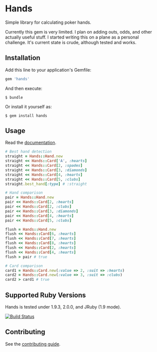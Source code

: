 # Hands

Simple library for calculating poker hands.

Currently this gem is very limited. I plan on adding outs, odds, and other actually useful stuff. I started writing this on a plane as a personal challenge. It's current state is crude, although tested and works.

## Installation

Add this line to your application's Gemfile:

``` ruby
gem 'hands'
```

And then execute:

    $ bundle

Or install it yourself as:

    $ gem install hands

## Usage

Read the [documentation](http://rubydoc.info/github/soffes/hands/frames/file/Readme.markdown).

``` ruby
# Best hand detection
straight = Hands::Hand.new
straight << Hands::Card['A', :hearts]
straight << Hands::Card[2, :spades]
straight << Hands::Card[3, :diamonds]
straight << Hands::Card[4, :hearts]
straight << Hands::Card[5, :clubs]
straight.best_hand[:type] # :straight

# Hand comparison
pair = Hands::Hand.new
pair << Hands::Card[2, :hearts]
pair << Hands::Card[2, :clubs]
pair << Hands::Card[3, :diamonds]
pair << Hands::Card[4, :hearts]
pair << Hands::Card[5, :clubs]

flush = Hands::Hand.new
flush << Hands::Card[6, :hearts]
flush << Hands::Card[7, :hearts]
flush << Hands::Card[8, :hearts]
flush << Hands::Card[2, :hearts]
flush << Hands::Card[4, :hearts]
flush > pair # true

# Card comparison
card1 = Hands::Card.new(:value => 2, :suit => :hearts)
card2 = Hands::Card.new(:value => 3, :suit => :clubs)
card2 > card1 # true
```

## Supported Ruby Versions

Hands is tested under 1.9.3, 2.0.0, and JRuby (1.9 mode).

[![Build Status](https://travis-ci.org/soffes/hands.png?branch=master)](https://travis-ci.org/soffes/hands)

## Contributing

See the [contributing guide](Contributing.markdown).

